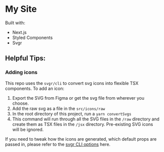 # My Site

Built with:

- Next.js
- Styled Components
- Svgr

## Helpful Tips:

### Adding icons

This repo uses the `svgr/cli` to convert svg icons into flexible TSX components. To add an icon:

1. Export the SVG from Figma or get the svg file from wherever you choose.
2. Add the raw svg as a file in the `src/icons/raw`
3. In the root directory of this project, run a `yarn convertSvgs`
4. This command will run through all the SVG files in the `/raw` directory and create them as TSX files in the `/jsx` directory. Pre-existing SVG icons will be ignored.

If you need to tweak how the icons are generated, which default props are passed in, please refer to the [svgr CLI options](https://react-svgr.com/docs/options/) here.
